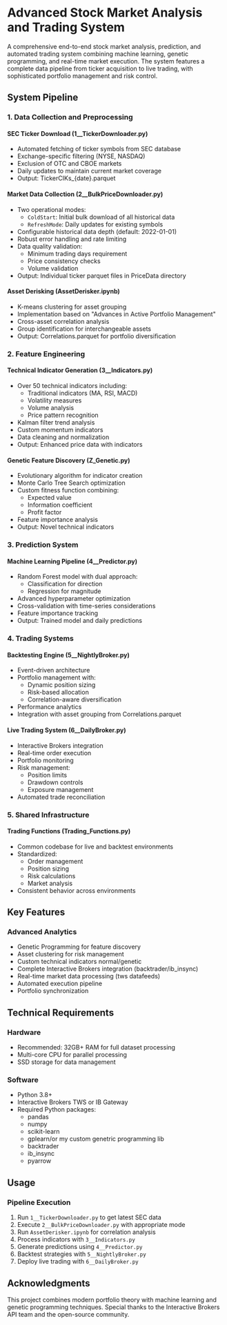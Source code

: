 # Advanced Stock Market Analysis and Trading System

A comprehensive end-to-end stock market analysis, prediction, and automated trading system combining machine learning, genetic programming, and real-time market execution. The system features a complete data pipeline from ticker acquisition to live trading, with sophisticated portfolio management and risk control.

## System Pipeline

### 1. Data Collection and Preprocessing

#### SEC Ticker Download (1__TickerDownloader.py)
- Automated fetching of ticker symbols from SEC database
- Exchange-specific filtering (NYSE, NASDAQ)
- Exclusion of OTC and CBOE markets
- Daily updates to maintain current market coverage
- Output: TickerCIKs_{date}.parquet

#### Market Data Collection (2__BulkPriceDownloader.py)
- Two operational modes:
  - `ColdStart`: Initial bulk download of all historical data
  - `RefreshMode`: Daily updates for existing symbols
- Configurable historical data depth (default: 2022-01-01)
- Robust error handling and rate limiting
- Data quality validation:
  - Minimum trading days requirement
  - Price consistency checks
  - Volume validation
- Output: Individual ticker parquet files in PriceData directory

#### Asset Derisking (AssetDerisker.ipynb)
- K-means clustering for asset grouping
- Implementation based on "Advances in Active Portfolio Management"
- Cross-asset correlation analysis
- Group identification for interchangeable assets
- Output: Correlations.parquet for portfolio diversification

### 2. Feature Engineering

#### Technical Indicator Generation (3__Indicators.py)
- Over 50 technical indicators including:
  - Traditional indicators (MA, RSI, MACD)
  - Volatility measures
  - Volume analysis
  - Price pattern recognition
- Kalman filter trend analysis
- Custom momentum indicators
- Data cleaning and normalization
- Output: Enhanced price data with indicators

#### Genetic Feature Discovery (Z_Genetic.py)
- Evolutionary algorithm for indicator creation
- Monte Carlo Tree Search optimization
- Custom fitness function combining:
  - Expected value
  - Information coefficient
  - Profit factor
- Feature importance analysis
- Output: Novel technical indicators

### 3. Prediction System

#### Machine Learning Pipeline (4__Predictor.py)
- Random Forest model with dual approach:
  - Classification for direction
  - Regression for magnitude
- Advanced hyperparameter optimization
- Cross-validation with time-series considerations
- Feature importance tracking
- Output: Trained model and daily predictions

### 4. Trading Systems

#### Backtesting Engine (5__NightlyBroker.py)
- Event-driven architecture
- Portfolio management with:
  - Dynamic position sizing
  - Risk-based allocation
  - Correlation-aware diversification
- Performance analytics
- Integration with asset grouping from Correlations.parquet

#### Live Trading System (6__DailyBroker.py)
- Interactive Brokers integration
- Real-time order execution
- Portfolio monitoring
- Risk management:
  - Position limits
  - Drawdown controls
  - Exposure management
- Automated trade reconciliation

### 5. Shared Infrastructure

#### Trading Functions (Trading_Functions.py)
- Common codebase for live and backtest environments
- Standardized:
  - Order management
  - Position sizing
  - Risk calculations
  - Market analysis
- Consistent behavior across environments

## Key Features

### Advanced Analytics
- Genetic Programming for feature discovery
- Asset clustering for risk management
- Custom technical indicators normal/genetic
- Complete Interactive Brokers integration (backtrader/ib_insync)
- Real-time market data processing (tws datafeeds)
- Automated execution pipeline
- Portfolio synchronization


## Technical Requirements

### Hardware
- Recommended: 32GB+ RAM for full dataset processing
- Multi-core CPU for parallel processing
- SSD storage for data management

### Software
- Python 3.8+
- Interactive Brokers TWS or IB Gateway
- Required Python packages:
  - pandas
  - numpy
  - scikit-learn
  - gplearn/or my custom genetric programming lib
  - backtrader
  - ib_insync
  - pyarrow


## Usage

### Pipeline Execution
1. Run `1__TickerDownloader.py` to get latest SEC data
2. Execute `2__BulkPriceDownloader.py` with appropriate mode
3. Run `AssetDerisker.ipynb` for correlation analysis
4. Process indicators with `3__Indicators.py`
5. Generate predictions using `4__Predictor.py`
6. Backtest strategies with `5__NightlyBroker.py`
7. Deploy live trading with `6__DailyBroker.py`


## Acknowledgments

This project combines modern portfolio theory with machine learning and genetic programming techniques. Special thanks to the Interactive Brokers API team and the open-source community.